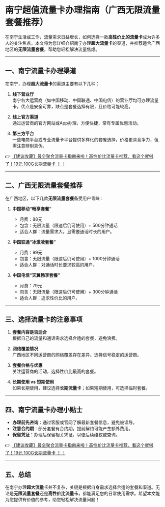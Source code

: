 # 南宁超值流量卡办理指南（广西无限流量套餐推荐）

在南宁生活或工作，流量需求日益增长，如何选择一款**高性价比的流量卡**成为许多人的关注焦点。本文将为您详细介绍南宁办理**超大流量卡**的渠道，并推荐适合广西地区的**无限流量套餐**，帮助您轻松解决流量焦虑。

---

## 一、南宁流量卡办理渠道

在南宁，办理**超大流量卡**的渠道主要有以下几种：

1. **线下营业厅**  
   南宁各大运营商（如中国移动、中国联通、中国电信）的营业厅均可办理流量卡。优点是安全可靠，缺点是套餐选择有限，且价格可能较高。

2. **线上官方渠道**  
   通过运营商的官方网站或App办理，方便快捷，常有专属优惠活动。

3. **第三方平台**  
   一些电商平台或专业流量卡平台提供多样化的套餐选择，价格更具竞争力，但需注意辨别真伪。

👉 [【建议收藏】最全聚合流量卡指南来啦！高性价比流量卡推荐，看这个就够了！19元 100G长期流量卡 ！！](https://bit.ly/Liuliangka)

---

## 二、广西无限流量套餐推荐

在广西地区，以下几款**无限流量套餐**备受用户青睐：

1. **中国移动“畅享套餐”**  
   - 月费：88元  
   - 包含：无限流量（限速后仍可使用）+ 500分钟通话  
   - 适合人群：流量需求大，且需要通话时长的用户。

2. **中国联通“冰激凌套餐”**  
   - 月费：99元  
   - 包含：无限流量（限速后仍可使用）+ 1000分钟通话  
   - 适合人群：对通话时长要求较高的用户。

3. **中国电信“天翼畅享套餐”**  
   - 月费：79元  
   - 包含：无限流量（限速后仍可使用）+ 300分钟通话  
   - 适合人群：追求性价比的用户。

---

## 三、选择流量卡的注意事项

1. **套餐内容是否适合**  
   根据自己的流量和通话需求选择合适的套餐，避免浪费。

2. **网络覆盖情况**  
   广西地区不同运营商的网络覆盖存在差异，选择信号稳定的运营商。

3. **套餐价格与优惠**  
   关注运营商的活动，选择性价比最高的套餐。

4. **长期使用 vs 短期使用**  
   如果长期使用，建议选择**长期流量卡**；如果短期使用，可选择临时套餐。

---

## 四、南宁流量卡办理小贴士

- **办理前先咨询**：通过客服或官网了解最新套餐信息，避免被误导。  
- **注意合约期**：部分套餐有合约期，提前解约可能产生额外费用。  
- **保留凭证**：办理后保留相关凭证，以便后续维权或查询。

👉 [【建议收藏】最全聚合流量卡指南来啦！高性价比流量卡推荐，看这个就够了！19元 100G长期流量卡 ！！](https://bit.ly/Liuliangka)

---

## 五、总结

在南宁办理**超大流量卡**并不复杂，关键是根据自身需求选择合适的套餐和渠道。无论是**无限流量套餐**还是**高性价比流量卡**，都能满足您的日常使用需求。希望本文能为您提供有价值的参考，助您轻松解决流量问题！